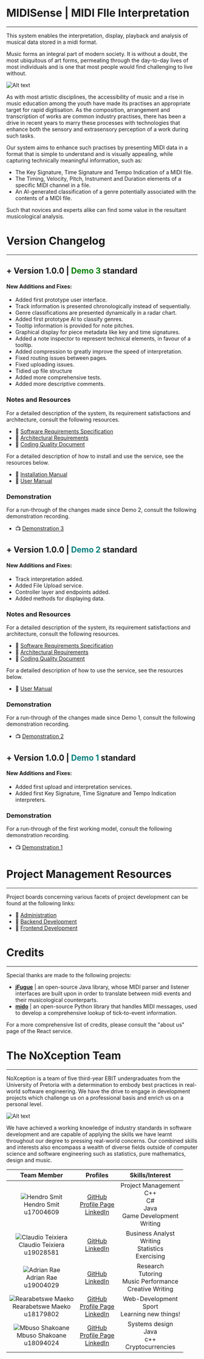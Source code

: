 # MIDISense | MIDI FIle Interpretation

---

This system enables the interpretation, display, playback and analysis of musical data stored in a midi format.

Music forms an integral part of modern society. 
It is without a doubt, the most ubiquitous of art forms, permeating through the day-to-day lives of most individuals and is one that most people would find challenging to live without.


![Alt text](documentation/images/Midi_final.png?raw=true "MIDISense Logo")

As with most artistic disciplines, the accessibility of music and a rise in music education among the youth have made its practises an appropriate target for rapid digitisation. As the composition, arrangement and transcription of works are common industry practises, there has been a drive in recent years to marry these processes with technologies that enhance both the sensory and extrasensory perception of a work during such tasks.

Our system aims to enhance such practises by presenting MIDI data in a format that is simple to understand and is visually appealing, while capturing technically meaningful information, such as:

- The Key Signature, Time Signature and Tempo Indication of a MIDI file.
- The Timing, Velocity, Pitch, Instrument and Duration elements of a specific MIDI channel in a file.
- An AI-generated classification of a genre potentially associated with the contents of a MIDI file.

Such that novices and experts alike can find some value in the resultant musicological analysis.

# Version Changelog #

---

## + Version 1.0.0  | <b style="color:green">Demo 3</b> standard 
#### New Additions and Fixes: ####

- Added first prototype user interface.
- Track information is presented chronologically instead of sequentially.
- Genre classifications are presented dynamically in a radar chart.
- Added first prototype AI to classify genres.
- Tooltip information is provided for note pitches.
- Graphical display for piece metadata like key and time signatures.
- Added a note inspector to represent technical elements, in favour of a tooltip.
- Added compression to greatly improve the speed of interpretation.
- Fixed routing issues between pages.
- Fixed uploading issues.
- Tidied up file structure
- Added more comprehensive tests.
- Added more descriptive comments.

### Notes and Resources ###
For a detailed description of the system, its requirement satisfactions and architecture, consult the following resources.
* :open_book: [Software Requirements Specification](https://www.overleaf.com/read/pzxnwzmfwbnx)
* :open_book: [Architectural Requirements](https://www.overleaf.com/read/rnbghzsyvqjv )
* :open_book: [Coding Quality Document](https://www.overleaf.com/read/tkkkdqytzktv)

For a detailed description of how to install and use the service, see the resources below.
* :open_book: [Installation Manual](https://www.overleaf.com/read/djmbjfwhwbbp)
* :open_book: [User Manual](https://www.overleaf.com/read/ddyfqzkcspzd)


### Demonstration ###

For a run-through of the changes made since Demo 2, consult the following demonstration recording.

* :tv: [Demonstration 3](https://drive.google.com/file/d/19XxAZ-36f_93X-xQWs0fHf8Z1O3AfQsu/view)

## + Version 1.0.0 | <b style="color:teal">Demo 2</b> standard
#### New Additions and Fixes: ####

- Track interpretation added.
- Added File Upload service.
- Controller layer and endpoints added.
- Added methods for displaying data.

### Notes and Resources ###
For a detailed description of the system, its requirement satisfactions and architecture, consult the following resources.
* :open_book: [Software Requirements Specification](https://www.overleaf.com/read/vcghdpcsjqnj)
* :open_book: [Architectural Requirements](https://www.overleaf.com/read/wtvwkjzrvvrm)
* :open_book: [Coding Quality Document](https://www.overleaf.com/read/cyzqjtvqthwg )

For a detailed description of how to use the service, see the resources below.
* :open_book: [User Manual](https://www.overleaf.com/read/mbsrvrmmhrwr)


### Demonstration ###

For a run-through of the changes made since Demo 1, consult the following demonstration recording.

* :tv: [Demonstration 2](https://drive.google.com/drive/folders/1akAs5YBSMEl8_UUb5O6xQeK6xQavhJ_Z?usp=sharing)

## + Version 1.0.0 | <b style="color:teal">Demo 1</b> standard
#### New Additions and Fixes: ####

- Added first upload and interpretation services.
- Added first Key Signature, Time Signature and Tempo Indication interpreters.
### Demonstration ###

For a run-through of the first working model, consult the following demonstration recording.

* :tv: [Demonstration 1](https://drive.google.com/file/d/1u3yPmhA9ue9AsGq7qqYW6PU98itxFXpb/view)


# Project Management Resources

---

Project boards concerning various facets of project development can be found at the following links:

* :open_book: [Administration](https://github.com/COS301-SE-2021/Midi-Interpretation/projects/1)
* :open_book: [Backend Development](https://github.com/COS301-SE-2021/Midi-Interpretation/projects/2)
* :open_book: [Frontend Development](https://github.com/COS301-SE-2021/Midi-Interpretation/projects/3)

# Credits #

---
Special thanks are made to the following projects:

- [**jFugue**](http://www.jfugue.org/) | an open-source Java library, whose MIDI parser and listener interfaces are built upon in order to translate between midi events and their musicological counterparts. 
- [**mido**](https://github.com/mido/mido) | an open-source Python library that handles MIDI messages, used to develop a comprehensive lookup of tick-to-event information.

For a more comprehensive list of credits, please consult the "about us" page of the React service.


# The NoXception Team

---

NoXception is a team of five third-year EBIT undergraduates from the University of
Pretoria with a determination to embody best practices in real-world software
engineering. We have the drive to engage in development projects which challenge us
on a professional basis and enrich us on a personal level.

![Alt text](documentation/images/noxcpetion.png?raw=true "The NoXception Team Logo")

We have achieved a working knowledge of industry standards in software development and are capable of applying
the skills we have learnt throughout our degree to pressing real-world concerns. Our
combined skills and interests also encompass a wealth of diverse fields outside of
computer science and software engineering such as statistics, pure mathematics, design
and music.

| **Team Member** | **Profiles** | **Skills/Interest**
| :-----: | :-----: | :-----: |
| ![Hendro Smit](https://dl.dropboxusercontent.com/s/p5cams3icm2iy7c/hendrosmit.png?dl=0 "Hendro Smit") <br/> Hendro Smit <br/> u17004609 | [GitHub](https://github.com/hendrosmit) <br/> [Profile Page](https://hendrosmit.github.io/) <br/> [LinkedIn](https://www.linkedin.com/in/hendro-smit-328ba720b/) <br/> | Project Management <br> C++ <br> C# <br> Java <br> Game Development <br> Writing|
| ![Claudio Teixiera](documentation/images/ctimg.jpg "Claudio Teixeira") <br/> Claudio Teixiera <br/> u19028581 | [GitHub](https://github.com/Claudio-Uni) <br/>  [LinkedIn](https://www.linkedin.com/in/claudio-teixeira-b9bb9820b/) <br/> | Business Analyst <br> Writing <br> Statistics <br> Exercising <br> |
| ![Adrian Rae](documentation/images/arimg.jpg "Adrian Rae") <br/> Adrian Rae <br/> u19004029 | [GitHub](https://github.com/Adrian-Rae-19004029) <br/> [LinkedIn](https://www.linkedin.com/in/adrian-rae-5796b31bb/ ) <br/> | Research <br> Tutoring <br> Music Performance <br> Creative Writing |
| ![Rearabetswe Maeko](https://i.ibb.co/gDW0kS1/Rea.jpg "Rearabetswe Maeko") <br/> Rearabetswe Maeko <br/> u18179802 | [GitHub](https://github.com/u18094024) <br/> [Profile Page]() <br/> [LinkedIn](https://www.linkedin.com/in/rea-maeko-0b5a4a20b/) <br/> | Web-Development <br> Sport <br> Learning new things! |
| ![Mbuso Shakoane](https://i.ibb.co/Jpp9Xgc/Issa-Me-adobespark.jpg "Mbuso Shakoane") <br/> Mbuso Shakoane <br/> u18094024 | [GitHub](https://github.com/u18094024) <br/> [Profile Page]() <br/> [LinkedIn](https://www.linkedin.com/in/mbuso-shakoane-049a4920b/) <br/> | Systems design <br> Java <br> c++ <br> Cryptocurrencies |
